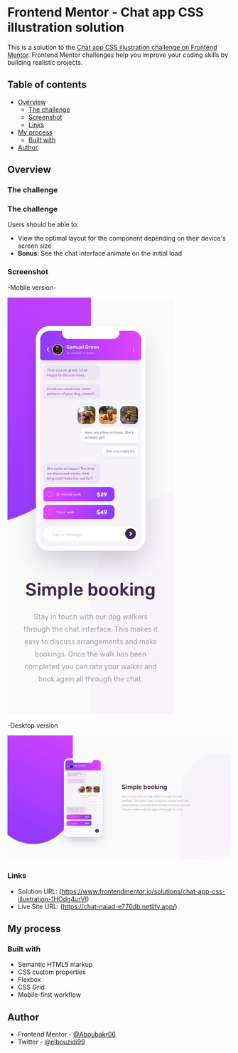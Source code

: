 # Frontend Mentor - Chat app CSS illustration solution

This is a solution to the [Chat app CSS illustration challenge on Frontend Mentor](https://www.frontendmentor.io/challenges/chat-app-css-illustration-O5auMkFqY). Frontend Mentor challenges help you improve your coding skills by building realistic projects. 

## Table of contents

- [Overview](#overview)
  - [The challenge](#the-challenge)
  - [Screenshot](#screenshot)
  - [Links](#links)
- [My process](#my-process)
  - [Built with](#built-with)
- [Author](#author)

## Overview

### The challenge

### The challenge

Users should be able to:

- View the optimal layout for the component depending on their device's screen size
- **Bonus**: See the chat interface animate on the initial load


### Screenshot

-Mobile version-

![photo](./design/mobile-design.jpg)

 -Desktop version

![photo](./design/desktop-design.jpg)

### Links

- Solution URL: (https://www.frontendmentor.io/solutions/chat-app-css-illustration-1HOdg4urVI)
- Live Site URL: (https://chat-naiad-e770db.netlify.app/)

## My process

### Built with

- Semantic HTML5 markup
- CSS custom properties
- Flexbox
- CSS Grid
- Mobile-first workflow

## Author

- Frontend Mentor - [@Aboubakr06](https://www.frontendmentor.io/profile/Aboubakr06)
- Twitter - [@elbouzidi99](https://twitter.com/elbouzidi99)

